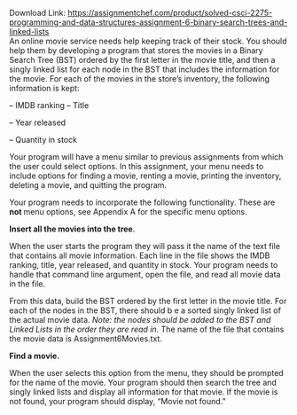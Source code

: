 Download Link: https://assignmentchef.com/product/solved-csci-2275-programming-and-data-structures-assignment-6-binary-search-trees-and-linked-lists
<br>
An online movie service needs help keeping track of their stock. You should help them by developing a program that stores the movies in a Binary Search Tree (BST) ordered by the first letter in the movie title, and then a singly linked list for each node in the BST that includes the information for the movie. For each of the movies in the store’s inventory, the following information is kept:

– IMDB ranking – Title

– Year released

– Quantity in stock

Your program will have a menu similar to previous assignments from which the user could select options. In this assignment, your menu needs to include options for finding a movie, renting a movie, printing the inventory, deleting a movie, and quitting the program.

Your program needs to incorporate the following functionality. These are <strong>not </strong>menu options, see Appendix A for the specific menu options.

<strong>Insert all the movies into the tree</strong>.

When the user starts the program they will pass it the name of the text file that contains all movie information. Each line in the file shows the IMDB ranking, title, year released, and quantity in stock. Your program needs to handle that command line argument, open the file, and read all movie data in the file.

From this data, build the BST ordered by the first letter in the movie title. For each of the nodes in the BST, there should b e a sorted singly linked list of the actual movie data. <em>Note: the nodes should be added to the BST and Linked Lists </em><em>in the order they are read in. </em>The name of the file that contains the movie data is Assignment6Movies.txt.

<strong>Find a movie.</strong>

When the user selects this option from the menu, they should be prompted for the name of the movie. Your program should then search the tree and singly linked lists and display all information for that movie. If the movie is not found, your program should display, “Movie not found.”
